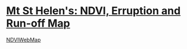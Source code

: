 # [Mt St Helen's: NDVI, Erruption and Run-off Map](https://www.arcgis.com/apps/StoryMapBasic/index.html?appid=e82b7216f47f44e098e1f7abe337e52b)

[NDVIWebMap](https://github.com/newcanopies/hellowebgis/blob/master/website/imgs/NDVI_WebMap2.png)

